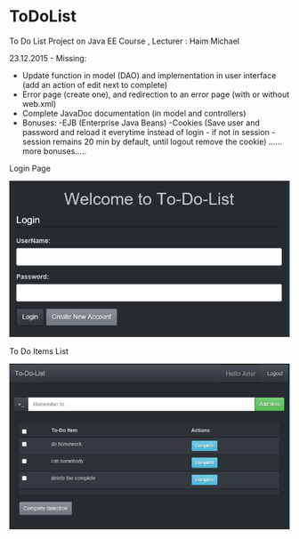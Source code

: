 # ToDoList
To Do List Project on Java EE Course , Lecturer : Haim Michael

23.12.2015 - Missing:
* Update function in model (DAO) and implementation in user interface (add an action of edit next to complete)
* Error page (create one), and redirection to an error page (with or without web.xml)
* Complete JavaDoc documentation (in model and controllers)
* Bonuses: -EJB (Enterprise Java Beans)
         -Cookies (Save user and password and reload it everytime instead of login - if not in session - session remains 20 min by default, until logout remove the cookie)
         ...... more bonuses.....

Login Page

![ToDoList Login](/Ideas/Images/LoginPage.JPG)

To Do Items List

![ToDoList Items](/Ideas/Images/ToDoItems.JPG)
